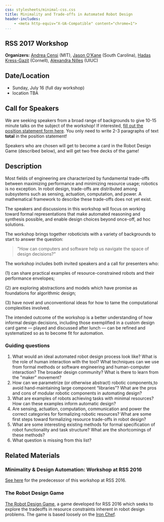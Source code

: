 ```yaml
---
css: stylesheets/minimal-css.css
title: Minimality and Trade-offs in Automated Robot Design
header-includes:
    - <meta http-equiv="X-UA-Compatible" content="chrome=1">
...
```


RSS 2017 Workshop
-----------------

**Organizers:** [Andrea Censi](http://censi.mit.edu) (MIT), [Jason
O'Kane](https://cse.sc.edu/~jokane) (South Carolina), [Hadas
Kress-Gazit](http://verifiablerobotics.com) (Cornell), [Alexandra
Nilles](http://alexandroid000.github.io/index.html) (UIUC)

Date/Location
-------------

-   Sunday, July 16 (full day workshop)
-   location TBA

Call for Speakers
-----------------

We are seeking speakers from a broad range of backgrounds to give 10-15 minute
talks on the subject of the workshop! If interested, [fill out the position
statement form
here](https://docs.google.com/forms/d/e/1FAIpQLScltw1_U4jhXlZnhizx-tObBHE-vJM2XBLZ1pvh6GAuv09AZA/viewform?usp=sf_link).
You only need to write 2-3 paragraphs of text **total** in the position
statement!

Speakers who are chosen will get to become a card in the Robot Design Game
(described below), and will get two free decks of the game!

Description
-----------

Most fields of engineering are characterized by fundamental trade-offs between
maximizing performance and minimizing resource usage; robotics is no exception.
In robot design, trade-offs are distributed among subsystems such as sensing,
actuation, computation, and power. A mathematical framework to describe these
trade-offs does not yet exist.

The speakers and discussions in this workshop will focus on working toward
formal representations that make automated reasoning and synthesis possible, and
enable design choices beyond once-off, ad hoc solutions.

The workshop brings together roboticists with a variety of backgrounds to start
to answer the question:

> "How can computers and software help us navigate the space of design
> decisions?"

The workshop includes both invited speakers and a call for presenters who:

(1) can share practical examples of resource-constrained robots and their
performance envelopes;

(2) are exploring abstractions and models which have promise as foundations for
algorithmic design;

(3) have novel and unconventional ideas for how to tame the computational
complexities involved.

The intended outcome of the workshop is a better understanding of how informal
design decisions, including those exemplified in a custom design card game —
played and discussed after lunch — can be refined and systematized so as to
become fit for automation.

### Guiding questions

1. What would an ideal automated robot design process look like? What is the role
of human interaction with the tool? What techniques can we use from formal
methods or software engineering and human-computer interaction? The broader
design community? What is there to learn from the "maker" movement?
2. How can we parametrize (or otherwise abstract) robotic components,to avoid
hand-maintaining large component “libraries”? What are the pros and cons of
modular robotic components in automating design?
3. What are examples of robots achieving tasks with minimal resources? How can
these examples inform automatic design?
4. Are sensing, actuation, computation, communication and power the correct
categories for formalizing robotic resources? What are some first steps toward
formalizing resource trade-offs in robot design?
5. What are some interesting existing methods for formal specification of robot
functionality and task structure? What are the shortcomings of these methods?
6. What question is missing from this list?



Related Materials
-----------------

### Minimality & Design Automation: Workshop at RSS 2016

[See here](RSS2016/rss2016.html) for the predecessor of this workshop at RSS
2016.

### The Robot Design Game

[The Robot Design Game](http://robot-design.org), a game developed for RSS 2016
which seeks to explore the tradeoffs in resource constraints inherent in robot
design problems.  The game is based loosely on the [Iron
Chef](http://www.foodnetwork.com/shows/iron-chef-america.html).
